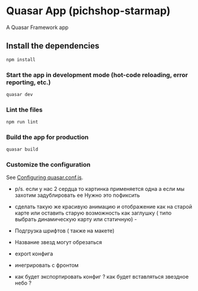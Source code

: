 # Quasar App (pichshop-starmap)

A Quasar Framework app

## Install the dependencies
```bash
npm install
```

### Start the app in development mode (hot-code reloading, error reporting, etc.)
```bash
quasar dev
```

### Lint the files
```bash
npm run lint
```

### Build the app for production
```bash
quasar build
```

### Customize the configuration
See [Configuring quasar.conf.js](https://quasar.dev/quasar-cli/quasar-conf-js).



- p/s. если у нас 2 сердца то картинка применяется одна 
а если мы захотим задублировать ее 
Нужно это пофиксить

- сделать такую же красивую анимацию и отображение как на старой карте или оставить старую возможность как заглушку ( типо выбрать динамическую карту или статичную) -

- Подгрузка шрифтов ( также на макете)
- Название звезд могут обрезаться
- export конфига

- инегрировать с фронтом
- как будет экспортировать конфиг ? 
как будет вставляться звездное небо ? 
